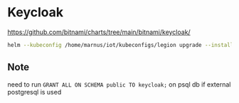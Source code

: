 # Keycloak

<https://github.com/bitnami/charts/tree/main/bitnami/keycloak/>

```bash
helm --kubeconfig /home/marnus/iot/kubeconfigs/legion upgrade --install --create-namespace -n keycloak keycloak oci://registry-1.docker.io/bitnamicharts/keycloak -f values.yaml -f secrets://values_secrets.yaml
```

## Note

need to run `GRANT ALL ON SCHEMA public TO keycloak;` on psql db if external postgresql is used